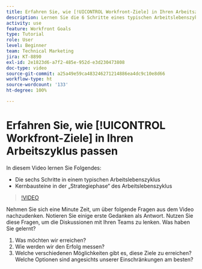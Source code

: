 ```yaml
---
title: Erfahren Sie, wie [!UICONTROL Workfront-Ziele] in Ihren Arbeitszyklus passen
description: Lernen Sie die 6 Schritte eines typischen Arbeitslebenszyklus und die Kernbausteine der „Strategiephase“ im Arbeitslebenszyklus kennen.
activity: use
feature: Workfront Goals
type: Tutorial
role: User
level: Beginner
team: Technical Marketing
jira: KT-8890
exl-id: 2e1823d6-a7f2-485e-952d-e3d230473808
doc-type: video
source-git-commit: a25a49e59ca483246271214886ea4dc9c10e8d66
workflow-type: ht
source-wordcount: '133'
ht-degree: 100%

---
```


# Erfahren Sie, wie [!UICONTROL Workfront-Ziele] in Ihren Arbeitszyklus passen

In diesem Video lernen Sie Folgendes:

* Die sechs Schritte in einem typischen Arbeitslebenszyklus
* Kernbausteine in der „Strategiephase“ des Arbeitslebenszyklus

>[!VIDEO](https://video.tv.adobe.com/v/335184/?quality=12&learn=on)

<!--
Your turn graphic
-->

Nehmen Sie sich eine Minute Zeit, um über folgende Fragen aus dem Video nachzudenken. Notieren Sie einige erste Gedanken als Antwort. Nutzen Sie diese Fragen, um die Diskussionen mit Ihren Teams zu lenken. Was haben Sie gelernt?

1. Was möchten wir erreichen?
1. Wie werden wir den Erfolg messen?
1. Welche verschiedenen Möglichkeiten gibt es, diese Ziele zu erreichen? Welche Optionen sind angesichts unserer Einschränkungen am besten?
